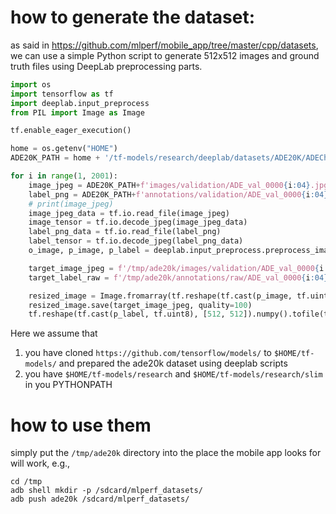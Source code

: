 # how to generate the dataset:
as said in https://github.com/mlperf/mobile_app/tree/master/cpp/datasets, we can use
a simple Python script to generate 512x512 images and ground truth files using DeepLab
preprocessing parts.


```python
import os
import tensorflow as tf
import deeplab.input_preprocess
from PIL import Image as Image

tf.enable_eager_execution()

home = os.getenv("HOME")
ADE20K_PATH = home + '/tf-models/research/deeplab/datasets/ADE20K/ADEChallengeData2016/'

for i in range(1, 2001):
    image_jpeg = ADE20K_PATH+f'images/validation/ADE_val_0000{i:04}.jpg'
    label_png = ADE20K_PATH+f'annotations/validation/ADE_val_0000{i:04}.png'
    # print(image_jpeg)
    image_jpeg_data = tf.io.read_file(image_jpeg)
    image_tensor = tf.io.decode_jpeg(image_jpeg_data)
    label_png_data = tf.io.read_file(label_png)
    label_tensor = tf.io.decode_jpeg(label_png_data)
    o_image, p_image, p_label = deeplab.input_preprocess.preprocess_image_and_label(image_tensor, label_tensor, 512, 512, 512, 512, is_training=False)

    target_image_jpeg = f'/tmp/ade20k/images/validation/ADE_val_0000{i:04}.jpg'
    target_label_raw = f'/tmp/ade20k/annotations/raw/ADE_val_0000{i:04}.raw'

    resized_image = Image.fromarray(tf.reshape(tf.cast(p_image, tf.uint8), [512, 512, 3]).numpy())
    resized_image.save(target_image_jpeg, quality=100)
    tf.reshape(tf.cast(p_label, tf.uint8), [512, 512]).numpy().tofile(target_label_raw)
```

Here we assume that
1. you have cloned `https://github.com/tensorflow/models/` to `$HOME/tf-models/` and
prepared the ade20k dataset using deeplab scripts
2. you have `$HOME/tf-models/research` and `$HOME/tf-models/research/slim` in you PYTHONPATH

# how to use them
simply put the `/tmp/ade20k` directory into the place the mobile app looks for will work, e.g.,
```
cd /tmp
adb shell mkdir -p /sdcard/mlperf_datasets/
adb push ade20k /sdcard/mlperf_datasets/
```
